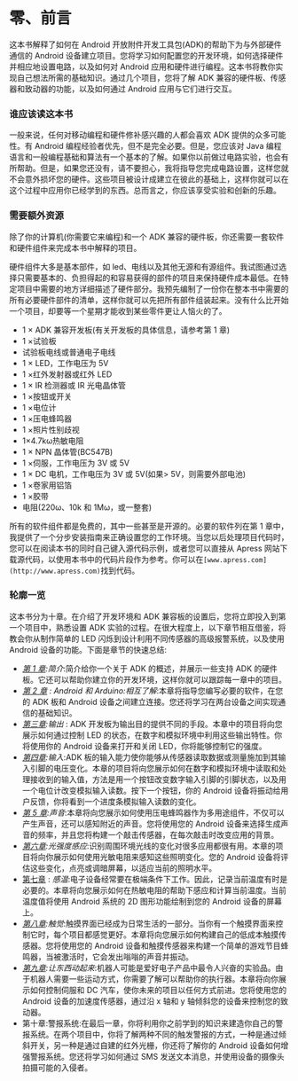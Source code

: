 # 零、前言

这本书解释了如何在 Android 开放附件开发工具包(ADK)的帮助下为与外部硬件通信的 Android 设备建立项目。您将学习如何配置您的开发环境，如何选择硬件并相应地设置电路，以及如何对 Android 应用和硬件进行编程。这本书将教你实现自己想法所需的基础知识。通过几个项目，您将了解 ADK 兼容的硬件板、传感器和致动器的功能，以及如何通过 Android 应用与它们进行交互。

### 谁应该读这本书

一般来说，任何对移动编程和硬件修补感兴趣的人都会喜欢 ADK 提供的众多可能性。有 Android 编程经验者优先，但不是完全必要。但是，您应该对 Java 编程语言和一般编程基础和算法有一个基本的了解。如果你以前做过电路实验，也会有所帮助。但是，如果您还没有，请不要担心，我将指导您完成电路设置，这样您就不会意外损坏您的硬件。这些项目被设计成建立在彼此的基础上，这样你就可以在这个过程中应用你已经学到的东西。总而言之，你应该享受实验和创新的乐趣。

### 需要额外资源

除了你的计算机(你需要它来编程)和一个 ADK 兼容的硬件板，你还需要一套软件和硬件组件来完成本书中解释的项目。

硬件组件大多是基本部件，如 led、电线以及其他无源和有源组件。我试图通过选择只需要基本的、负担得起的和容易获得的部件的项目来保持硬件成本最低。在特定项目中需要的地方详细描述了硬件部分。我预先编制了一份你在整本书中需要的所有必要硬件部件的清单，这样你就可以先把所有部件组装起来。没有什么比开始一个项目，却要等一个星期才能收到某些零件更让人恼火的了。

*   1 × ADK 兼容开发板(有关开发板的具体信息，请参考第 1 章)
*   1 ×试验板
*   试验板电线或普通电子电线
*   1 × LED，工作电压为 5V
*   1 ×红外发射器或红外 LED
*   1 × IR 检测器或 IR 光电晶体管
*   1 ×按钮或开关
*   1 ×电位计
*   1 ×压电蜂鸣器
*   1 ×照片性别歧视
*   1×4.7kω热敏电阻
*   1 × NPN 晶体管(BC547B)
*   1 ×伺服，工作电压为 3V 或 5V
*   1 × DC 电机，工作电压为 3V 或 5V(如果> 5V，则需要外部电池)
*   1 ×卷家用铝箔
*   1 ×胶带
*   电阻(220ω、10k 和 1Mω，或一整套)

所有的软件组件都是免费的，其中一些甚至是开源的。必要的软件列在第 1 章中，我提供了一个分步安装指南来正确设置您的工作环境。当您以后处理项目代码时，您可以在阅读本书的同时自己键入源代码示例，或者您可以直接从 Apress 网站下载源代码，以使用本书中的代码片段作为参考。你可以在`[www.apress.com](http://www.apress.com)`找到代码。

### 轮廓一览

这本书分为十章。在介绍了开发环境和 ADK 兼容板的设置后，您将立即投入到第一个项目中，熟悉设置 ADK 实验的过程。在很大程度上，以下章节相互借鉴，将教会你从制作简单的 LED 闪烁到设计利用不同传感器的高级报警系统，以及使用 Android 设备的功能。下面是章节的快速总结:

*   *[第 1 章](01.html#ch1):简介*:简介给你一个关于 ADK 的概述，并展示一些支持 ADK 的硬件板。它还可以帮助你建立你的开发环境，这样你就可以跟踪每一章中的项目。
*   *[第 2 章](02.html#ch2) : Android 和 Arduino:相互了解*:本章将指导您编写必要的软件，在您的 ADK 板和 Android 设备之间建立连接。您还将学习在两台设备之间实现通信的基础知识。
*   *[第三章](03.html#ch3):输出* : ADK 开发板为输出目的提供不同的手段。本章中的项目将向您展示如何通过控制 LED 的状态，在数字和模拟环境中利用这些输出特性。你将使用你的 Android 设备来打开和关闭 LED，你将能够控制它的强度。
*   *[第四章](04.html#ch4):输入*:ADK 板的输入能力使你能够从传感器读取数据或测量施加到其输入引脚的电压变化。本章的项目将向您展示如何在数字和模拟环境中读取和处理接收到的输入值，方法是用一个按钮改变数字输入引脚的引脚状态，以及用一个电位计改变模拟输入读数。按下一个按钮，你的 Android 设备将振动给用户反馈，你将看到一个进度条模拟输入读数的变化。
*   *[第 5 章](05.html#ch5):声音*:本章将向您展示如何使用压电蜂鸣器作为多用途组件，不仅可以产生声音，还可以感知附近的声音。您将使用您的 Android 设备来选择生成声音的频率，并且您将构建一个敲击传感器，在每次敲击时改变应用的背景。
*   *[第六章](06.html#ch6):光强度感应*:识别周围环境光线的变化对很多应用都很有用。本章的项目将向你展示如何使用光敏电阻来感知这些照明变化。您的 Android 设备将评估这些变化，点亮或调暗屏幕，以适应当前的照明水平。
*   [第七章](07.html#ch7) : *感温*:电子设备经常要在极端条件下工作。因此，记录当前温度有时是必要的。本章将向您展示如何在热敏电阻的帮助下感应和计算当前温度。当前温度值将使用 Android 系统的 2D 图形功能绘制到您的 Android 设备的屏幕上。
*   *[第八章](08.html#ch8):触觉*:触摸界面已经成为日常生活的一部分。当你有一个触摸界面来控制它时，每个项目都感觉更好。本章将向您展示如何构建自己的低成本触摸传感器。您将使用您的 Android 设备和触摸传感器来构建一个简单的游戏节目蜂鸣器，当被激活时，它会发出嗡嗡的声音并振动。
*   *[第九章](09.html#ch9):让东西动起来*:机器人可能是爱好电子产品中最令人兴奋的实验品。由于机器人需要一些运动方式，你需要了解可以帮助你的执行器。本章将向你展示如何控制伺服和 DC 汽车，使你未来的项目以任何方式前进。您将使用您的 Android 设备的加速度传感器，通过沿 x 轴和 y 轴倾斜您的设备来控制您的致动器。
*   第十章:警报系统:在最后一章，你将利用你之前学到的知识来建造你自己的警报系统。在两个项目中，你将了解两种不同的触发警报的方式，一种是通过倾斜开关，另一种是通过自建的红外光栅，你还将了解你的 Android 设备如何增强警报系统。您还将学习如何通过 SMS 发送文本消息，并使用设备的摄像头拍摄可能的入侵者。